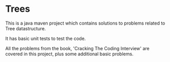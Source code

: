 # Trees
This is a java maven project which contains solutions to problems related to Tree datastructure.

It has basic unit tests to test the code.

All the problems from the book, 'Cracking The Coding Interview' are covered in this project, plus some additional basic problems. 

